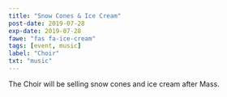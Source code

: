 ```yaml
---
title: "Snow Cones & Ice Cream"
post-date: 2019-07-28
exp-date: 2019-07-28
fawe: "fas fa-ice-cream"
tags: [event, music]
label: "Choir"
txt: "music"
---
```

The Choir will be selling snow cones and ice cream after Mass.